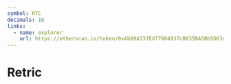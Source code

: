 ```yaml
---
symbol: RTC
decimals: 18
links:
  - name: explorer
    url: https://etherscan.io/token/0xAb89A337Ed77004937cB635BA5Bb5D63d5B272eA
---
```


# Retric
